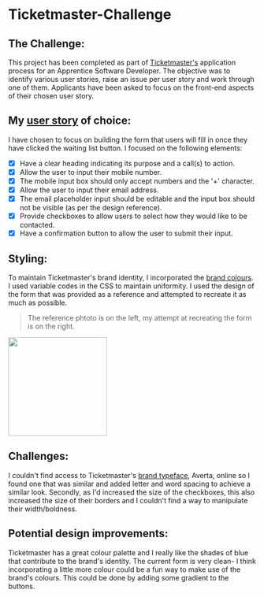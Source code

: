 # Ticketmaster-Challenge
## The Challenge:
This project has been completed as part of [Ticketmaster's](https://www.ticketmaster.co.uk/) application process for an Apprentice Software Developer. The objective was to identify various user stories, raise an issue per user story and work through one of them. Applicants have been asked to focus on the front-end aspects of their chosen user story.
## My [user story](https://github.com/AsmahanM/Ticketmaster-Challenge/issues/4) of choice:
I have chosen to focus on building the form that users will fill in once they have clicked the waiting list button. I focused on the following elements:
- [x] Have a clear heading indicating its purpose and a call(s) to action.
- [x] Allow the user to input their mobile number.
- [x] The mobile input box should only accept numbers and the '+' character. 
- [x] Allow the user to input their email address. 
- [x] The email placeholder input should be editable and the input box should not be visible (as per the design reference).
- [x] Provide checkboxes to allow users to select how they would like to be contacted.
- [x] Have a confirmation button to allow the user to submit their input.
## Styling:
To maintain Ticketmaster's brand identity, I incorporated the [brand colours](https://design.ticketmaster.com/brand/color/). I used variable codes in the CSS to maintain uniformity.
I used the design of the form that was provided as a reference and attempted to recreate it as much as possible. 
> The reference phtoto is on the left, my attempt at recreating the form is on the right.

<img src="https://user-images.githubusercontent.com/82019270/158077960-93188c62-93ce-4d10-84f5-654627866821.png" width="200">


## Challenges:
I couldn't find access to Ticketmaster's [brand typeface](https://design.ticketmaster.com/brand/typography/), Averta, online so I found one that was similar and added letter and word spacing to achieve a similar look. 
Secondly, as I'd increased the size of the checkboxes, this also increased the size of their borders and I couldn't find a way to manipulate their width/boldness.
## Potential design improvements:
Ticketmaster has a great colour palette and I really like the shades of blue that contribute to the brand's identity. The current form is very clean- I think incorporating a little more colour could be a fun way to make use of the brand's colours. This could be done by adding some gradient to the buttons. 
